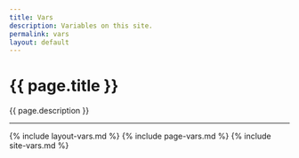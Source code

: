 ```yaml
---
title: Vars
description: Variables on this site.
permalink: vars
layout: default
---
```


# {{ page.title }}

{{ page.description }}

---

{% include layout-vars.md %}
{% include page-vars.md %}
{% include site-vars.md %}